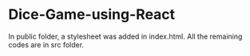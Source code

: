 # Dice-Game-using-React

In public folder, a stylesheet was added in index.html.
All the remaining codes are in src folder.

